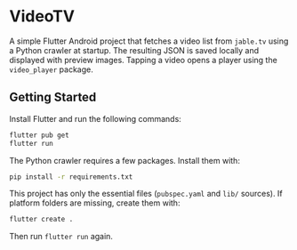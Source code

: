 # VideoTV

A simple Flutter Android project that fetches a video list from `jable.tv` using a Python crawler at startup. The resulting JSON is saved locally and displayed with preview images. Tapping a video opens a player using the `video_player` package.

## Getting Started

Install Flutter and run the following commands:

```bash
flutter pub get
flutter run
```

The Python crawler requires a few packages. Install them with:

```bash
pip install -r requirements.txt
```

This project has only the essential files (`pubspec.yaml` and `lib/` sources). If platform folders are missing, create them with:

```bash
flutter create .
```

Then run `flutter run` again.
